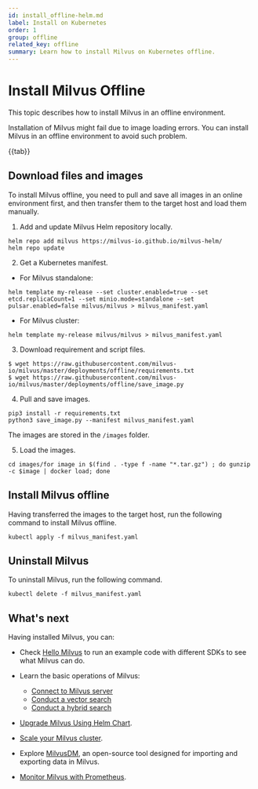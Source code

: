 ```yaml
---
id: install_offline-helm.md
label: Install on Kubernetes
order: 1
group: offline
related_key: offline
summary: Learn how to install Milvus on Kubernetes offline.
---
```


# Install Milvus Offline

This topic describes how to install Milvus in an offline environment. 

Installation of Milvus might fail due to image loading errors. You can install Milvus in an offline environment to avoid such problem.

{{tab}}

## Download files and images

To install Milvus offline, you need to pull and save all images in an online environment first, and then transfer them to the target host and load them manually.

1. Add and update Milvus Helm repository locally.

```
helm repo add milvus https://milvus-io.github.io/milvus-helm/
helm repo update
```

2. Get a Kubernetes manifest.

- For Milvus standalone:

```
helm template my-release --set cluster.enabled=true --set etcd.replicaCount=1 --set minio.mode=standalone --set pulsar.enabled=false milvus/milvus > milvus_manifest.yaml
```

- For Milvus cluster:

```cluster
helm template my-release milvus/milvus > milvus_manifest.yaml
```

3. Download requirement and script files.

```
$ wget https://raw.githubusercontent.com/milvus-io/milvus/master/deployments/offline/requirements.txt
$ wget https://raw.githubusercontent.com/milvus-io/milvus/master/deployments/offline/save_image.py
```

4. Pull and save images.

```
pip3 install -r requirements.txt
python3 save_image.py --manifest milvus_manifest.yaml
```

<div class="alert note">
The images are stored in the <code>/images</code> folder.
</div>

5. Load the images.

```
cd images/for image in $(find . -type f -name "*.tar.gz") ; do gunzip -c $image | docker load; done
```

## Install Milvus offline

Having transferred the images to the target host, run the following command to install Milvus offline.

```
kubectl apply -f milvus_manifest.yaml
```

## Uninstall Milvus

To uninstall Milvus, run the following command.

```
kubectl delete -f milvus_manifest.yaml
```

## What's next

Having installed Milvus, you can:

- Check [Hello Milvus](example_code.md) to run an example code with different SDKs to see what Milvus can do.

- Learn the basic operations of Milvus:
  - [Connect to Milvus server](manage_connection.md)
  - [Conduct a vector search](search.md)
  - [Conduct a hybrid search](hybridsearch.md)

- [Upgrade Milvus Using Helm Chart](upgrade.md).
- [Scale your Milvus cluster](scaleout.md).
- Explore [MilvusDM](migrate_overview.md), an open-source tool designed for importing and exporting data in Milvus.
- [Monitor Milvus with Prometheus](monitor.md).
